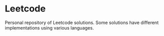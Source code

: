 # Leetcode

Personal repository of Leetcode solutions. Some solutions have different implementations using various languages.

